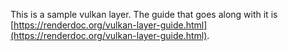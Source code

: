 This is a sample vulkan layer. The guide that goes along with it is [https://renderdoc.org/vulkan-layer-guide.html](https://renderdoc.org/vulkan-layer-guide.html).
